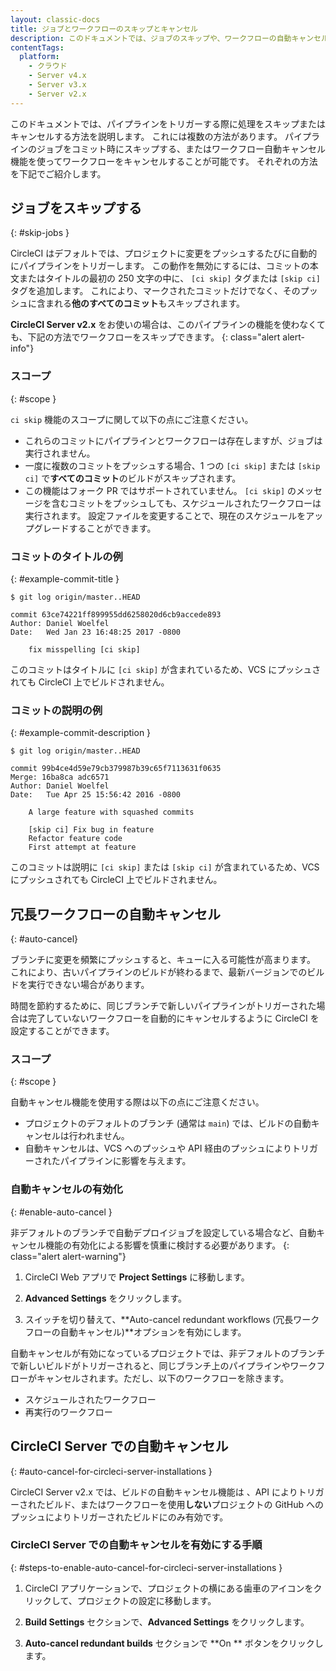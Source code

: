 ```yaml
---
layout: classic-docs
title: ジョブとワークフローのスキップとキャンセル
description: このドキュメントでは、ジョブのスキップや、ワークフローの自動キャンセルにより、プロジェクトで処理が自動的に実行されるタイミングを制御する方法について説明します。
contentTags:
  platform:
    - クラウド
    - Server v4.x
    - Server v3.x
    - Server v2.x
---
```


このドキュメントでは、パイプラインをトリガーする際に処理をスキップまたはキャンセルする方法を説明します。 これには複数の方法があります。 パイプラインのジョブをコミット時にスキップする、またはワークフロー自動キャンセル機能を使ってワークフローをキャンセルすることが可能です。 それぞれの方法を下記でご紹介します。

## ジョブをスキップする
{: #skip-jobs }

CircleCI はデフォルトでは、プロジェクトに変更をプッシュするたびに自動的にパイプラインをトリガーします。 この動作を無効にするには、コミットの本文またはタイトルの最初の 250 文字の中に、 `[ci skip]` タグまたは `[skip ci]` タグを追加します。 これにより、マークされたコミットだけでなく、そのプッシュに含まれる**他のすべてのコミット**もスキップされます。

**CircleCI Server v2.x** をお使いの場合は、このパイプラインの機能を使わなくても、下記の方法でワークフローをスキップできます。
{: class="alert alert-info"}

### スコープ
{: #scope }

`ci skip` 機能のスコープに関して以下の点にご注意ください。

* これらのコミットにパイプラインとワークフローは存在しますが、ジョブは実行されません。
* 一度に複数のコミットをプッシュする場合、1 つの `[ci skip]` または `[skip ci]` で**すべてのコミット**のビルドがスキップされます。
* この機能はフォーク PR ではサポートされていません。 `[ci skip]` のメッセージを含むコミットをプッシュしても、スケジュールされたワークフローは実行されます。 設定ファイルを変更することで、現在のスケジュールをアップグレードすることができます。

### コミットのタイトルの例
{: #example-commit-title }

```shell
$ git log origin/master..HEAD

commit 63ce74221ff899955dd6258020d6cb9accede893
Author: Daniel Woelfel
Date:   Wed Jan 23 16:48:25 2017 -0800

    fix misspelling [ci skip]
```

このコミットはタイトルに `[ci skip]` が含まれているため、VCS にプッシュされても CircleCI 上でビルドされません。

### コミットの説明の例
{: #example-commit-description }

```shell
$ git log origin/master..HEAD

commit 99b4ce4d59e79cb379987b39c65f7113631f0635
Merge: 16ba8ca adc6571
Author: Daniel Woelfel
Date:   Tue Apr 25 15:56:42 2016 -0800

    A large feature with squashed commits

    [skip ci] Fix bug in feature
    Refactor feature code
    First attempt at feature
```

このコミットは説明に `[ci skip]` または `[skip ci]` が含まれているため、VCS にプッシュされても CircleCI 上でビルドされません。

## 冗長ワークフローの自動キャンセル
{: #auto-cancel}

ブランチに変更を頻繁にプッシュすると、キューに入る可能性が高まります。 これにより、古いパイプラインのビルドが終わるまで、最新バージョンでのビルドを実行できない場合があります。

時間を節約するために、同じブランチで新しいパイプラインがトリガーされた場合は完了していないワークフローを自動的にキャンセルするように CircleCI を設定することができます。

### スコープ
{: #scope }

自動キャンセル機能を使用する際は以下の点にご注意ください。

* プロジェクトのデフォルトのブランチ (通常は `main`) では、ビルドの自動キャンセルは行われません。
* 自動キャンセルは、VCS へのプッシュや API 経由のプッシュによりトリガーされたパイプラインに影響を与えます。

### 自動キャンセルの有効化
{: #enable-auto-cancel }

非デフォルトのブランチで自動デプロイジョブを設定している場合など、自動キャンセル機能の有効化による影響を慎重に検討する必要があります。
{: class="alert alert-warning"}

1. CircleCI Web アプリで **Project Settings** に移動します。　

2. **Advanced Settings** をクリックします。

3. スイッチを切り替えて、**Auto-cancel redundant workflows (冗長ワークフローの自動キャンセル)**オプションを有効にします。

自動キャンセルが有効になっているプロジェクトでは、非デフォルトのブランチで新しいビルドがトリガーされると、同じブランチ上のパイプラインやワークフローがキャンセルされます。ただし、以下のワークフローを除きます。

* スケジュールされたワークフロー
* 再実行のワークフロー

## CircleCI Server での自動キャンセル
{: #auto-cancel-for-circleci-server-installations }

CircleCI Server v2.x では、ビルドの自動キャンセル機能は 、API によりトリガーされたビルド、またはワークフローを使用**しない**プロジェクトの GitHub へのプッシュによりトリガーされたビルドにのみ有効です。

### CircleCI Server での自動キャンセルを有効にする手順
{: #steps-to-enable-auto-cancel-for-circleci-server-installations }

1. CircleCI アプリケーションで、プロジェクトの横にある歯車のアイコンをクリックして、プロジェクトの設定に移動します。

2. **Build Settings** セクションで、**Advanced Settings** をクリックします。

3. **Auto-cancel redundant builds** セクションで **On ** ボタンをクリックします。
